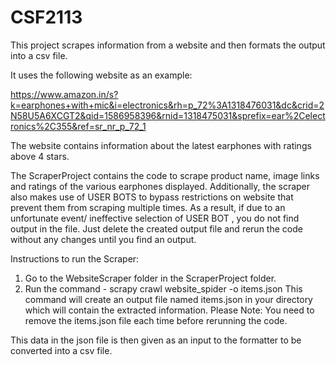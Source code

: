 # CSF2113

This project scrapes information from a website and then formats the output into a csv file. 

It uses the following website as an example:

https://www.amazon.in/s?k=earphones+with+mic&i=electronics&rh=p_72%3A1318476031&dc&crid=2N58U5A6XCGT2&qid=1586958396&rnid=1318475031&sprefix=ear%2Celectronics%2C355&ref=sr_nr_p_72_1

The website contains information about the latest earphones with ratings above 4 stars.

The ScraperProject contains the code to scrape product name, image links and ratings of the various earphones displayed.
Additionally, the scraper also makes use of USER BOTS to bypass restrictions on website that prevent them from scraping multiple times. As a result, if due to an unfortunate event/ ineffective selection of USER BOT , you do not find output in the file. Just delete the created output file and rerun the code without any changes until you find an output. 

Instructions to run the Scraper:

1. Go to the WebsiteScraper folder in the ScraperProject folder.
2. Run the command - scrapy crawl website_spider -o items.json
This command will create an output file named items.json in your directory which will contain the extracted information. 
Please Note: You need to remove the items.json file each time before rerunning the code.

This data in the json file is then given as an input to the formatter to be converted into a csv file.
